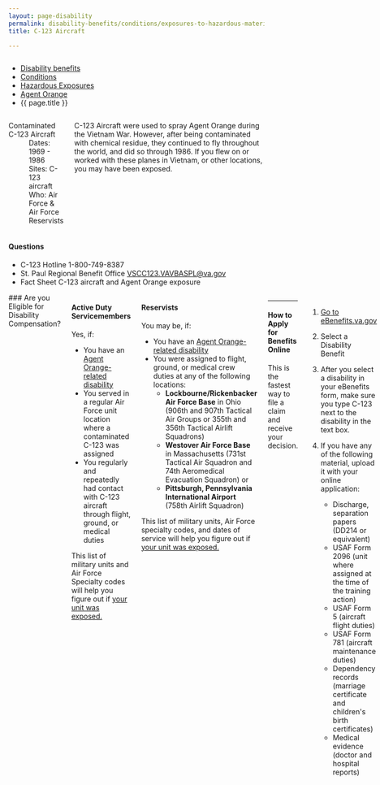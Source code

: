 ```yaml
---
layout: page-disability
permalink: disability-benefits/conditions/exposures-to-hazardous-materials/agent-orange/c-123/index.html
title: C-123 Aircraft

---
```


<div class="splash" markdown="0">
<div class="row" markdown="0">
<div class="small-12 columns" markdown="0">

<ul class="breadcrumbs" role="menubar" aria-label="Primary">
<li class="parent"><a href="{{ site.url }}/disability-benefits/">Disability benefits</a></li>
<li class="parent"><a href="{{ site.url }}/disability-benefits/conditions/">Conditions</a></li>
<li class="parent"><a href="{{ site.url }}/disability-benefits/conditions/exposures-to-hazardous-materials/">Hazardous Exposures</a></li>
<li class="parent"><a href="{{ site.url }}/disability-benefits/conditions/exposures-to-hazardous-materials/agent-orange/">Agent Orange</a></li>
<li class="active">{{ page.title }}</li>
</ul>

</div>
</div>
</div>

<div class="main" role="main" markdown="0">

<div class="section one" markdown="0">
<div class="primary" markdown="0">
<div class="row" markdown="0">
<div class="small-12 medium-8 columns" markdown="0">

<dl class="panel-list plain">
<dt>Contaminated C-123 Aircraft</dt>
<dd>Dates: 1969 - 1986</dd>
<dd>Sites: C-123 aircraft</dd>
<dd>Who: Air Force & Air Force Reservists</dd>
</dl>

<p>C-123 Aircraft were used to spray Agent Orange during the Vietnam War. However, after being contaminated with chemical residue, they continued to fly throughout the world, and did so through 1986. If you flew on or worked with these planes in Vietnam, or other locations, you may have been exposed.</p>

</div>

<div class="small-12 medium-4 columns" markdown="0">
<div markdown="0">

<h4 class="highlight">Questions</h4>

<ul class="plain">

<li>
C-123 Hotline
<span class="tel">1-800-749-8387</span>
</li>

<li>
St. Paul Regional Benefit Office
<a href="mailto:VSCC123.VAVBASPL@va.gov">VSCC123.VAVBASPL@va.gov</a>
</li>

<li>
Fact Sheet
C-123 aircraft and Agent Orange exposure
</li>
</ul>
</div>
</div>
</div>

<div class="row" markdown="0">
<div class="small-12 columns" markdown="0">

<div markdown="1">
### Are you Eligible for Disability Compensation?
</div>


<div class="call-out" markdown="1">

#### Active Duty Servicemembers

Yes, if:

- You have an [Agent Orange-related disability](http://www.benefits.va.gov/COMPENSATION/claims-postservice-agent_orange.asp)
- You served in a regular Air Force unit location where a contaminated C-123 was assigned
- You regularly and repeatedly had contact with C-123 aircraft through flight, ground, or medical duties

This list of military units and Air Force Specialty codes will help you figure out if [your unit was exposed.](http://www.benefits.va.gov/compensation/docs/AO_C123_AFSpecialityCodesUnits.pdf)

</div>

<div class="call-out" markdown="1">

#### Reservists

You may be, if:

- You have an [Agent Orange-related disability](http://www.benefits.va.gov/COMPENSATION/claims-postservice-agent_orange.asp)
- You were assigned to flight, ground, or medical crew duties at any of the following locations:
  - **Lockbourne/Rickenbacker Air Force Base** in Ohio (906th and 907th Tactical Air Groups or 355th and 356th Tactical Airlift Squadrons)
  - **Westover Air Force Base** in Massachusetts (731st Tactical Air Squadron and 74th Aeromedical Evacuation Squadron) or
  - **Pittsburgh, Pennsylvania International Airport** (758th Airlift Squadron)


This list of military units, Air Force specialty codes, and dates of service will help you figure out if [your unit was exposed.](http://www.benefits.va.gov/compensation/docs/AO_C123_AFSpecialityCodesUnits.pdf)

</div>

<div markdown="1">

---------------------------------------------

#### How to Apply for Benefits Online

This is the fastest way to file a claim and receive your decision.

</div>


<ol class="process" markdown="0">
<li class="step one wow fadeIn animated" markdown="1">

[Go to eBenefits.va.gov](http://eBenefits.va.gov)

</li>

<li class="step two wow fadeIn animated" markdown="1">

Select a Disability Benefit

</li>

<li class="step three wow fadeIn animated" markdown="1">

After you select a disability in your eBenefits form, make sure you type C-123 next to the disability in the text box.

</li>

<li class="step last four wow fadeIn animated animated" markdown="0">

<p>If you have any of the following material, upload it with your online application:</p>

<div class="call-out">

<ul>
  <li>Discharge, separation papers (DD214 or equivalent)</li>
  <li>USAF Form 2096 (unit where assigned at the time of the training action)</li>
  <li>USAF Form 5 (aircraft flight duties)</li>
  <li>USAF Form 781 (aircraft maintenance duties)</li>
  <li>Dependency records (marriage certificate and children's birth certificates)</li>
  <li>Medical evidence (doctor and hospital reports)</li>
</ul>

</div>

</li>
</ol>

<div markdown="1">

---------------------------------------------

#### How to Apply for Benefits by Mail or Fax

</div>


<ol class="process" markdown="0">
<li class="step one wow fadeIn animated" markdown="1">

File by mail by printing out and filling in this form: [VA Form 21-526EZ](http://www.vba.va.gov/pubs/forms/VBA-21-526EZ-ARE.pdf)

</li>

<li class="step two wow fadeIn animated" markdown="0">

<p>Make sure you include each C-123 related disability in Section I, Block 11 on the form, and submit copies of any of the material noted above — if you have it - with your paper claim.</p>

<div class="call-out">

<ul>
  <li>Discharge or separation papers (DD214 or equivalent)</li>
  <li>USAF Form 2096 (unit where assigned at the time of the training action)</li>
  <li>USAF Form 5 (aircraft flight duties)</li>
  <li>USAF Form 781 (aircraft maintenance duties)</li>
  <li>Dependency records (marriage certificate and children’s birth certificates)</li>
  <li>Medical evidence (doctor and hospital reports)</li>
</ul>

</div>

</li>

<li class="step three last wow fadeIn animated animated" markdown="0">

<p>Mail claims to:</p>
<p>Department of Veterans Affairs Claims Intake Center</p>
<p>Attention: C123 Claims<br />
PO Box 5088 Janesville<br />
WI 53547-5088</p>

<p>Fax claims to:<br />
<span class="tel">608-373-6694)</span></p>

</li>

</ol>

</div>

</div>
</div>

</div>

</div>
